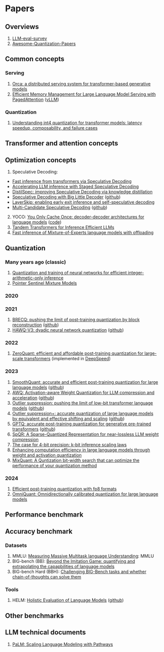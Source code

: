 # Papers

## Overviews
1. [LLM-eval-survey](https://github.com/MLGroupJLU/LLM-eval-survey)
2. [Awesome-Quantization-Papers](https://github.com/Zhen-Dong/Awesome-Quantization-Papers)

## Common concepts
### Serving
1. [Orca: a distributed serving system for transformer-based generative models](https://github.com/vvchernov/LLM_info/blob/main/papers/common/Orca.pdf)
2. [Efficient Memory Management for Large Language Model Serving with PagedAttention](https://github.com/vvchernov/LLM_info/blob/main/papers/common/PagedAttention.pdf) ([vLLM](https://github.com/vllm-project/vllm))

### Quantization
1. [Understanding int4 quantization for transformer models: latency speedup, composability, and failure cases](https://github.com/vvchernov/LLM_info/blob/main/papers/common/Int4_quantization.pdf)

## Transformer and attention concepts

## Optimization concepts
1. Speculative Decoding:
 - [Fast inference from transformers via Speculative Decoding](https://github.com/vvchernov/LLM_info/blob/main/papers/optimization/speculative_decoding/speculative_decoding.pdf)
 - [Accelerating LLM inference with Staged Speculative Decoding](https://github.com/vvchernov/LLM_info/blob/main/papers/optimization/speculative_decoding/speculative_decoding_staged.pdf)
 - [DistilSpec: improving Speculative Decoding via knowledge distillation](https://github.com/vvchernov/LLM_info/blob/main/papers/optimization/speculative_decoding/speculative_decoding_distillation.pdf)
 - [Speculative Decoding with Big Little Decoder](https://github.com/vvchernov/LLM_info/blob/main/papers/optimization/speculative_decoding/speculative_decoding_big_little_decoder.pdf) ([github](https://github.com/kssteven418/BigLittleDecoder))
 - [LayerSkip: enabling early exit inference and self-speculative decoding](https://github.com/vvchernov/LLM_info/blob/main/papers/optimization/speculative_decoding/speculative_decoding_layer_skip.pdf)
 - [Multi-Candidate Speculative Decoding](https://github.com/vvchernov/LLM_info/blob/main/papers/optimization/speculative_decoding/speculative_decoding_multi_candidate.pdf) ([github](https://github.com/NJUNLP/MCSD))
2. YOCO: [You Only Cache Once: decoder-decoder architectures for language models](https://github.com/vvchernov/LLM_info/blob/main/papers/optimization/yoco.pdf) ([code](https://aka.ms/YOCO))
3. [Tandem Transformers for Inference Efficient LLMs](https://github.com/vvchernov/LLM_info/blob/main/papers/optimization/tandem_transformers.pdf)
4. [Fast inference of Mixture-of-Experts language models with offloading](https://github.com/vvchernov/LLM_info/blob/main/papers/optimization/MoE_fast_inference.pdf)

## Quantization

### Many years ago (classic)
1. [Quantization and training of neural networks for efficient integer-arithmetic-only inference](https://github.com/vvchernov/LLM_info/blob/main/papers/compression/quantization/NN_with_int_arithmetic_only.pdf)
2. [Pointer Sentinel Mixture Models](https://github.com/vvchernov/LLM_info/blob/main/papers/compression/quantization/sentinel_mixture_models.pdf)

### 2020
### 2021
1. [BRECQ: pushing the limit of post-training quantization by block reconstruction](https://github.com/vvchernov/LLM_info/blob/main/papers/compression/quantization/BRECQ.pdf) ([github](https://github.com/yhhhli/BRECQ))
2. [HAWQ-V3: dyadic neural network quantization](https://github.com/vvchernov/LLM_info/blob/main/papers/compression/quantization/HAWQ-v3.pdf) ([github](https://github.com/zhen-dong/hawq.git))

### 2022
1. [ZeroQuant: efficient and affordable post-training quantization for large-scale transformers](https://github.com/vvchernov/LLM_info/blob/main/papers/compression/quantization/ZeroQuant.pdf) (implemented in [DeepSpeed](https://github.com/microsoft/DeepSpeed))

### 2023
1. [SmoothQuant: accurate and efficient post-training quantization for large language models](https://github.com/vvchernov/LLM_info/blob/main/papers/compression/quantization/SmoothQuant.pdf) ([github](https://github.com/mit-han-lab/smoothquant))
2. [AWQ: Activation-aware Weight Quantization for LLM compression and acceleration](https://github.com/vvchernov/LLM_info/blob/main/papers/compression/quantization/AWQ.pdf) ([github](https://github.com/mit-han-lab/llm-awq))
3. [Outlier suppression: pushing the limit of low-bit transformer language models](https://github.com/vvchernov/LLM_info/blob/main/papers/compression/quantization/OutlierSuppression.pdf) ([github](https://github.com/wimh966/outlier_suppression))
4. [Outlier suppression+: accurate quantization of large language models by equivalent and effective shifting and scaling](https://github.com/vvchernov/LLM_info/blob/main/papers/compression/quantization/OutlierSuppresion_plus.pdf) ([github](https://github.com/ModelTC/Outlier_Suppression_Plus))
5. [GPTQ: accurate post-training quantization for generative pre-trained transformers](https://github.com/vvchernov/LLM_info/blob/main/papers/compression/quantization/GPTQ.pdf) ([github](https://github.com/IST-DASLab/gptq))
6. [SpQR: A Sparse-Quantized Representation for near-lossless LLM weight compression](https://github.com/vvchernov/LLM_info/blob/main/papers/compression/quantization/SpQR.pdf)
7. [The case for 4-bit precision: k-bit inference scaling laws](https://github.com/vvchernov/LLM_info/blob/main/papers/compression/quantization/kbit-inference-scaling-laws.pdf)
8. [Enhancing computation efficiency in large language models through weight and activation quantization](https://github.com/vvchernov/LLM_info/blob/main/papers/compression/quantization/aqas_slac.pdf)
9. [MixQuant: A Quntization bit-width search that can optimize the performance of your quantization method](https://github.com/vvchernov/LLM_info/blob/main/papers/compression/quantization/MixQuant.pdf)

### 2024
1. [Efficient post-training quantization with fp8 formats](https://github.com/vvchernov/LLM_info/blob/main/papers/compression/quantization/fp8_ptq.pdf)
2. [OmniQuant: Omnidirectionally calibrated quantization for large language models](https://github.com/vvchernov/LLM_info/blob/main/papers/compression/quantization/omni_quant.pdf)

## Performance benchmark

## Accuracy benchmark
### Datasets
1. MMLU: [Measuring Massive Multitask language Understanding](): MMLU
2. BIG-bench (BB): [Beyond the Imitation Game: quantifying and extrapolating the capapbilities of language models]()
3. BIG-bench Hard (BBH): [Challenging BIG-Bench tasks and whether chain-of-thoughts can solve them]()

### Tools
1. HELM: [Holistic Evaluation of Language Models]() ([github](https://github.com/stanford-crfm/helm))

## Other benchmarks

## LLM technical documents
 1. [PaLM: Scaling Language Modeling with Pathways](https://github.com/vvchernov/LLM_info/blob/main/papers/llms/PaLM.pdf)
